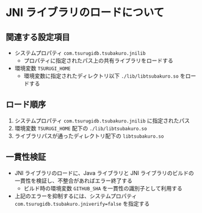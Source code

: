 # JNI ライブラリのロードについて

## 関連する設定項目

* システムプロパティ `com.tsurugidb.tsubakuro.jnilib`
  * プロパティに指定されたパス上の共有ライブラリをロードする
* 環境変数 `TSURUGI_HOME`
  * 環境変数に指定されたディレクトリ以下 `./lib/libtsubakuro.so` をロードする

## ロード順序

1. システムプロパティ `com.tsurugidb.tsubakuro.jnilib` に指定されたパス
2. 環境変数 `TSURUGI_HOME` 配下の `./lib/libtsubakuro.so`
3. ライブラリパスが通ったディレクトリ配下の `libtsubakuro.so`

## 一貫性検証

* JNI ライブラリのロードに、Java ライブラリと JNI ライブラリのビルドの一貫性を検証し、不整合があればエラー終了する
  * ビルド時の環境変数 `GITHUB_SHA` を一貫性の識別子として利用する
* 上記のエラーを抑制するには、システムプロパティ `com.tsurugidb.tsubakuro.jniverify=false` を指定する
